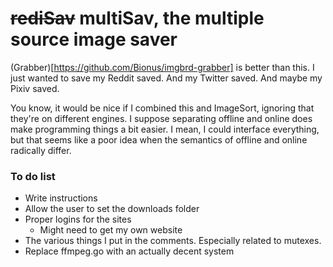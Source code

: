 # ~~rediSav~~ multiSav, the multiple source image saver

(Grabber)[https://github.com/Bionus/imgbrd-grabber] is better than this. I just wanted to save my Reddit saved. And my Twitter saved. And maybe my Pixiv saved.

You know, it would be nice if I combined this and ImageSort, ignoring that they're on different engines. I suppose separating offline and online does make programming things a bit easier. I mean, I could interface everything, but that seems like a poor idea when the semantics of offline and online radically differ.

### To do list
 - Write instructions
 - Allow the user to set the downloads folder
 - Proper logins for the sites
   - Might need to get my own website
 - The various things I put in the comments. Especially related to mutexes.
 - Replace ffmpeg.go with an actually decent system
